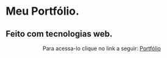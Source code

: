 ﻿# Meu Portfólio.
 ## Feito com tecnologias web.
 
 <p align="center"> Para acessa-lo clique no link a seguir: <a href src="Edney-Mendes.github.io">Portfólio</a>
 
 
 
